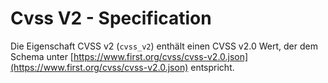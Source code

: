 # Cvss V2 - Specification

Die Eigenschaft CVSS v2 (`cvss_v2`) enthält einen CVSS v2.0 Wert, der dem Schema unter [https://www.first.org/cvss/cvss-v2.0.json](https://www.first.org/cvss/cvss-v2.0.json) entspricht.